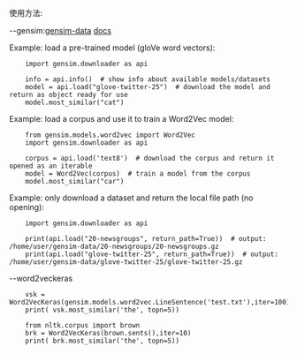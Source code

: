 使用方法:

--gensim:[gensim-data](https://github.com/RaRe-Technologies/gensim-data)   [docs](https://radimrehurek.com/gensim/models/word2vec.html)

Example: load a pre-trained model (gloVe word vectors):

        import gensim.downloader as api

        info = api.info()  # show info about available models/datasets
        model = api.load("glove-twitter-25")  # download the model and return as object ready for use
        model.most_similar("cat")

Example: load a corpus and use it to train a Word2Vec model:

        from gensim.models.word2vec import Word2Vec
        import gensim.downloader as api

        corpus = api.load('text8')  # download the corpus and return it opened as an iterable
        model = Word2Vec(corpus)  # train a model from the corpus
        model.most_similar("car")

Example: only download a dataset and return the local file path (no opening):

        import gensim.downloader as api

        print(api.load("20-newsgroups", return_path=True))  # output: /home/user/gensim-data/20-newsgroups/20-newsgroups.gz
        print(api.load("glove-twitter-25", return_path=True))  # output: /home/user/gensim-data/glove-twitter-25/glove-twitter-25.gz

--word2veckeras

        vsk = Word2VecKeras(gensim.models.word2vec.LineSentence('test.txt'),iter=100)
        print( vsk.most_similar('the', topn=5))

        from nltk.corpus import brown
        brk = Word2VecKeras(brown.sents(),iter=10)
        print( brk.most_similar('the', topn=5))
